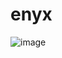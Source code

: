 # enyx

![image](https://user-images.githubusercontent.com/66146701/126050576-31bd2e64-b6f5-4a06-ac71-2ad20d998d23.png)

